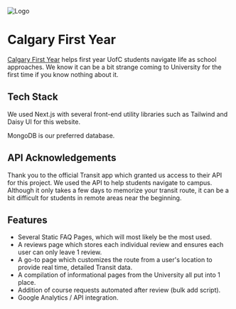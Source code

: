 
![Logo](https://www.calgaryfirstyear.com/_next/image?url=%2F_next%2Fstatic%2Fmedia%2Fcampusconnect3.121c959e.webp&w=128&q=75)


# Calgary First Year

[Calgary First Year](https://www.calgaryfirstyear.com) helps first year UofC students navigate life as school approaches. We know it can be a bit strange coming to University for the first time if you know nothing about it. 

## Tech Stack

We used Next.js with several front-end utility libraries such as Tailwind and Daisy UI for this website.

MongoDB is our preferred database.

## API Acknowledgements

Thank you to the official Transit app which granted us access to their API for this project. We used the API to help students navigate to campus. Although it only takes a few days to memorize your transit route, it can be a bit difficult for students in remote areas near the beginning.


## Features

- Several Static FAQ Pages, which will most likely be the most used.
- A reviews page which stores each individual review and ensures each user can only leave 1 review.
- A go-to page which customizes the route from a user's location to provide real time, detailed Transit data.
- A compilation of informational pages from the University all put into 1 place.
- Addition of course requests automated after review (bulk add script).
- Google Analytics / API integration.
